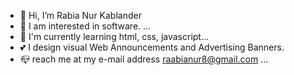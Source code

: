 - 👋 Hi, I’m Rabia Nur Kablander
- 👀 I am interested in software. ...
- 🌱 I'm currently learning html, css, javascript...
- 💕 I design visual Web Announcements and Advertising Banners.
- 📪 reach me at my e-mail address raabianur8@gmail.com ...

<!---
rnkblndr/rnkblndr is a ✨ special ✨ repository because its `README.md` (this file) appears on your GitHub profile.
You can click the Preview link to take a look at your changes.
--->
